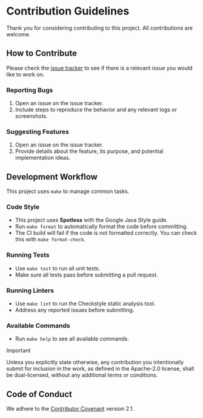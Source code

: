 # Contribution Guidelines

Thank you for considering contributing to this project.
All contributions are welcome.

## How to Contribute

Please check the [issue tracker](https://github.com/habedi/multi-vector-hnsw/issues) to see if there is a relevant
issue you would like to work on.

### Reporting Bugs

1. Open an issue on the issue tracker.
2. Include steps to reproduce the behavior and any relevant logs or screenshots.

### Suggesting Features

1. Open an issue on the issue tracker.
2. Provide details about the feature, its purpose, and potential implementation ideas.

## Development Workflow

This project uses `make` to manage common tasks.

### Code Style

- This project uses **Spotless** with the Google Java Style guide.
- Run `make format` to automatically format the code before committing.
- The CI build will fail if the code is not formatted correctly. You can check this with `make format-check`.

### Running Tests

- Use `make test` to run all unit tests.
- Make sure all tests pass before submitting a pull request.

### Running Linters

- Use `make lint` to run the Checkstyle static analysis tool.
- Address any reported issues before submitting.

### Available Commands

- Run `make help` to see all available commands.

> [!IMPORTANT]
> Unless you explicitly state otherwise, any contribution you intentionally submit for inclusion in the work, as defined
> in the Apache-2.0 license, shall be dual-licensed, without any additional terms or conditions.

## Code of Conduct

We adhere to the [Contributor Covenant](https://www.contributor-covenant.org/version/2/1/code_of_conduct/) version 2.1.

